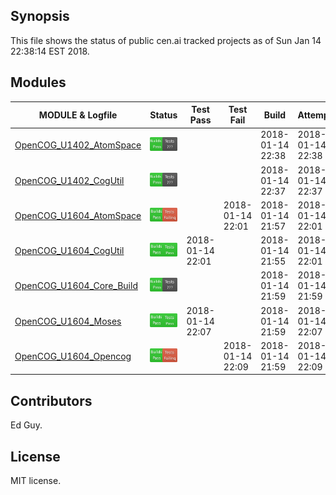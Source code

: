 
## Synopsis

This file shows the status of public cen.ai tracked projects as of Sun Jan 14 22:38:14 EST 2018.

## Modules 

| MODULE & Logfile | Status | Test Pass | Test Fail| Build | Attempt|
| --- | --- | --- | --- | ---  | --- |
| [OpenCOG_U1402_AtomSpace](jobs/OpenCOG_U1402_AtomSpace.log) | ![Status](/images/BUILDPASS.svg) |  |  | 2018-01-14 22:38  | 2018-01-14 22:38 |
| [OpenCOG_U1402_CogUtil](jobs/OpenCOG_U1402_CogUtil.log) | ![Status](/images/BUILDPASS.svg) |  |  | 2018-01-14 22:37  | 2018-01-14 22:37 |
| [OpenCOG_U1604_AtomSpace](jobs/OpenCOG_U1604_AtomSpace.log) | ![Status](/images/TESTFAIL.svg) |  | 2018-01-14 22:01 | 2018-01-14 21:57  | 2018-01-14 22:01 |
| [OpenCOG_U1604_CogUtil](jobs/OpenCOG_U1604_CogUtil.log) | ![Status](/images/TESTPASS.svg) | 2018-01-14 22:01 |  | 2018-01-14 21:55  | 2018-01-14 22:01 |
| [OpenCOG_U1604_Core_Build](jobs/OpenCOG_U1604_Core_Build.log) | ![Status](/images/BUILDPASS.svg) |  |  | 2018-01-14 21:59  | 2018-01-14 21:59 |
| [OpenCOG_U1604_Moses](jobs/OpenCOG_U1604_Moses.log) | ![Status](/images/TESTPASS.svg) | 2018-01-14 22:07 |  | 2018-01-14 21:59  | 2018-01-14 22:07 |
| [OpenCOG_U1604_Opencog](jobs/OpenCOG_U1604_Opencog.log) | ![Status](/images/TESTFAIL.svg) |  | 2018-01-14 22:09 | 2018-01-14 21:59  | 2018-01-14 22:09 |

## Contributors

Ed Guy.

## License

MIT license. 

